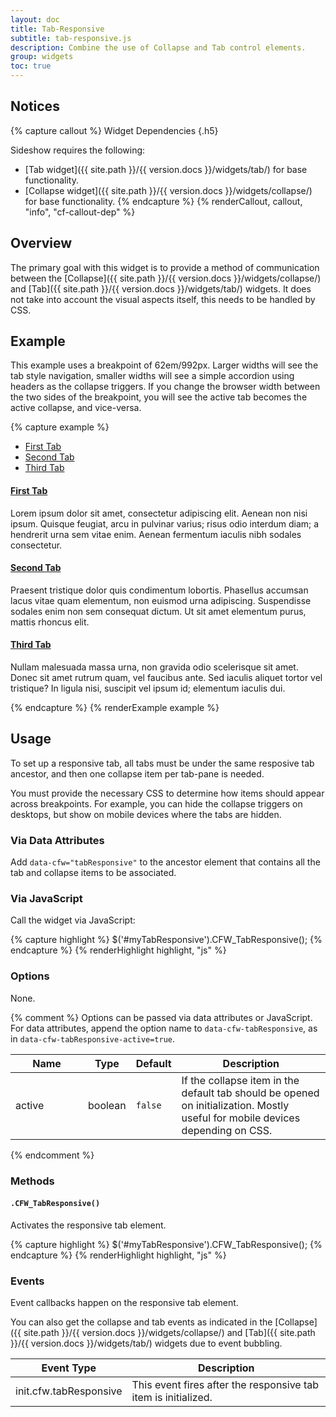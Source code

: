 ```yaml
---
layout: doc
title: Tab-Responsive
subtitle: tab-responsive.js
description: Combine the use of Collapse and Tab control elements.
group: widgets
toc: true
---
```


## Notices

{% capture callout %}
Widget Dependencies
{.h5}

Sideshow requires the following:

- [Tab widget]({{ site.path }}/{{ version.docs }}/widgets/tab/) for base functionality.
- [Collapse widget]({{ site.path }}/{{ version.docs }}/widgets/collapse/) for base functionality.
{% endcapture %}
{% renderCallout, callout, "info", "cf-callout-dep" %}

## Overview

The primary goal with this widget is to provide a method of communication between the [Collapse]({{ site.path }}/{{ version.docs }}/widgets/collapse/) and [Tab]({{ site.path }}/{{ version.docs }}/widgets/tab/) widgets.  It does not take into account the visual aspects itself, this needs to be handled by CSS.

## Example

This example uses a breakpoint of 62em/992px.  Larger widths will see the tab style navigation, smaller widths will see a simple accordion using headers as the collapse triggers.  If you change the browser width between the two sides of the breakpoint, you will see the active tab becomes the active collapse, and vice-versa.

{% capture example %}
<div data-cfw="tabResponsive">
  <ul class="nav nav-tabs d-md-down-none">
    <li class="nav-item"><a href="#tabr0" class="nav-link" data-cfw="tab">First Tab</a></li>
    <li class="nav-item"><a href="#tabr1" class="nav-link" data-cfw="tab">Second Tab</a></li>
    <li class="nav-item"><a href="#tabr2" class="nav-link" data-cfw="tab">Third Tab</a></li>
  </ul>
  <div class="tab-content">
    <div id="tabr0" class="tab-pane d-block">
      <h4><a href="#tabr0_collapse" class="d-lg-none" data-cfw="collapse">First Tab <span class="caret"></span></a></h4>
      <div id="tabr0_collapse" class="collapse">
        <p>Lorem ipsum dolor sit amet, consectetur adipiscing elit. Aenean non nisi ipsum. Quisque feugiat, arcu in pulvinar varius; risus odio interdum diam; a hendrerit urna sem vitae enim. Aenean fermentum iaculis nibh sodales consectetur.</p>
      </div>
    </div>
    <div id="tabr1" class="tab-pane d-block">
      <h4><a href="#tabr1_collapse" class="d-lg-none" data-cfw="collapse">Second Tab <span class="caret"></span></a></h4>
      <div id="tabr1_collapse" class="collapse">
        <p>Praesent tristique dolor quis condimentum lobortis. Phasellus accumsan lacus vitae quam elementum, non euismod urna adipiscing. Suspendisse sodales enim non sem consequat dictum. Ut sit amet elementum purus, mattis rhoncus elit.</p>
      </div>
    </div>
    <div id="tabr2" class="tab-pane d-block">
      <h4><a href="#tabr2_collapse" class="d-lg-none" data-cfw="collapse">Third Tab <span class="caret"></span></a></h4>
      <div id="tabr2_collapse" class="collapse">
        <p>Nullam malesuada massa urna, non gravida odio scelerisque sit amet. Donec sit amet rutrum quam, vel faucibus ante. Sed iaculis aliquet tortor vel tristique? In ligula nisi, suscipit vel ipsum id; elementum iaculis dui.</p>
      </div>
    </div>
  </div>
</div>
{% endcapture %}
{% renderExample example %}

## Usage

To set up a responsive tab, all tabs must be under the same resposive tab ancestor, and then one collapse item per tab-pane is needed.

You must provide the necessary CSS to determine how items should appear across breakpoints.  For example, you can hide the collapse triggers on desktops, but show on mobile devices where the tabs are hidden.

### Via Data Attributes

Add `data-cfw="tabResponsive"` to the ancestor element that contains all the tab and collapse items to be associated.

### Via JavaScript

Call the widget via JavaScript:

{% capture highlight %}
$('#myTabResponsive').CFW_TabResponsive();
{% endcapture %}
{% renderHighlight highlight, "js" %}

### Options

None.

{% comment %}
Options can be passed via data attributes or JavaScript. For data attributes, append the option name to `data-cfw-tabResponsive`, as in `data-cfw-tabResponsive-active=true`.

<div class="table-scroll">
  <table class="table table-bordered table-striped">
    <thead>
      <tr>
        <th style="width: 100px;">Name</th>
        <th style="width: 50px;">Type</th>
        <th style="width: 50px;">Default</th>
        <th>Description</th>
      </tr>
    </thead>
    <tbody>
      <tr>
        <td>active</td>
        <td>boolean</td>
        <td><code>false</code></td>
        <td>If the collapse item in the default tab should be opened on initialization. Mostly useful for mobile devices depending on CSS.</td>
      </tr>
    </tbody>
  </table>
</div>
{% endcomment %}

### Methods

#### `.CFW_TabResponsive()`

Activates the responsive tab element.

{% capture highlight %}
$('#myTabResponsive').CFW_TabResponsive();
{% endcapture %}
{% renderHighlight highlight, "js" %}

### Events

Event callbacks happen on the responsive tab element.

You can also get the collapse and tab events as indicated in the [Collapse]({{ site.path }}/{{ version.docs }}/widgets/collapse/) and [Tab]({{ site.path }}/{{ version.docs }}/widgets/tab/) widgets due to event bubbling.

<div class="table-scroll">
  <table class="table table-bordered table-striped">
    <thead>
      <tr>
        <th style="width: 150px;">Event Type</th>
        <th>Description</th>
      </tr>
    </thead>
    <tbody>
      <tr>
        <td>init.cfw.tabResponsive</td>
        <td>This event fires after the responsive tab item is initialized.</td>
      </tr>
    </tbody>
  </table>
</div>
